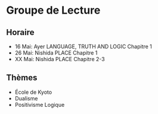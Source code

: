 # Groupe de Lecture

## Horaire

- 16 Mai: Ayer LANGUAGE, TRUTH AND LOGIC Chapitre 1 
- 26 Mai: Nishida PLACE Chapitre 1 
- XX Mai: Nishida PLACE Chapitre 2-3 

## Thèmes

- École de Kyoto
- Dualisme
- Positivisme Logique

